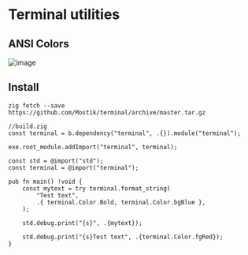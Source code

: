 # Terminal utilities
## ANSI Colors
![image](https://github.com/Mostik/terminal/assets/51542168/be23d641-e709-47c9-92bf-249db7f62401)
## Install
```
zig fetch --save https://github.com/Mostik/terminal/archive/master.tar.gz
```
```zig
//build.zig
const terminal = b.dependency("terminal", .{}).module("terminal");

exe.root_module.addImport("terminal", terminal);

```
```zig
const std = @import("std");
const terminal = @import("terminal");

pub fn main() !void {
    const mytext = try terminal.format_string(
        "Test text",
        .{ terminal.Color.Bold, terminal.Color.bgBlue },
    );

    std.debug.print("{s}", .{mytext});

    std.debug.print("{s}Test text", .{terminal.Color.fgRed});
}
```
